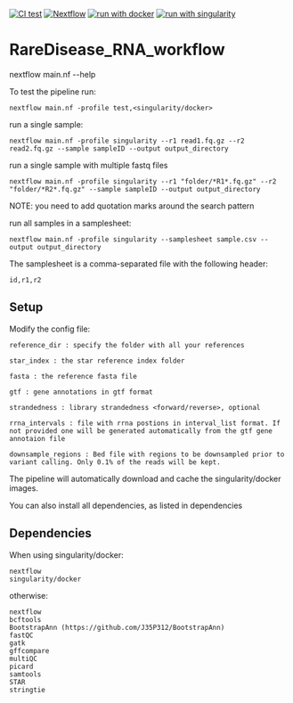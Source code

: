 [![CI test](https://github.com/genomic-medicine-sweden/RareDisease_RNA_workflow/actions/workflows/ci_test.yml/badge.svg?branch=main)](https://github.com/genomic-medicine-sweden/RareDisease_RNA_workflow/actions/workflows/ci_test.yml)
[![Nextflow](https://img.shields.io/badge/nextflow-%E2%89%A521.10.3-brightgreen.svg)](https://www.nextflow.io/)
[![run with docker](https://img.shields.io/badge/run%20with-docker-0db7ed?labelColor=000000&logo=docker)](https://www.docker.com/)
[![run with singularity](https://img.shields.io/badge/run%20with-singularity-1d355c.svg?labelColor=000000)](https://sylabs.io/docs/)

# RareDisease_RNA_workflow

nextflow main.nf --help

To test the pipeline run:

```Console
nextflow main.nf -profile test,<singularity/docker>
```

run a single sample:

```Console
nextflow main.nf -profile singularity --r1 read1.fq.gz --r2 read2.fq.gz --sample sampleID --output output_directory
```

run a single sample with multiple fastq files

```Console
nextflow main.nf -profile singularity --r1 "folder/*R1*.fq.gz" --r2 "folder/*R2*.fq.gz" --sample sampleID --output output_directory
```

NOTE: you need to add quotation marks around the search pattern

run all samples in a samplesheet:

```Console
nextflow main.nf -profile singularity --samplesheet sample.csv --output output_directory
```

The samplesheet is a comma-separated file with the following header:

```Console
id,r1,r2
```

## Setup
Modify the config file:

```
reference_dir : specify the folder with all your references

star_index : the star reference index folder

fasta : the reference fasta file

gtf : gene annotations in gtf format

strandedness : library strandedness <forward/reverse>, optional

rrna_intervals : file with rrna postions in interval_list format. If not provided one will be generated automatically from the gtf gene annotaion file

downsample_regions : Bed file with regions to be downsampled prior to variant calling. Only 0.1% of the reads will be kept.
```

The pipeline will automatically download and cache the singularity/docker images.

You can also install all dependencies, as listed in dependencies

## Dependencies
When using singularity/docker:

	nextflow
	singularity/docker

otherwise:

	nextflow
	bcftools
    BootstrapAnn (https://github.com/J35P312/BootstrapAnn)
	fastQC
	gatk
	gffcompare
	multiQC
	picard
	samtools
	STAR
	stringtie

